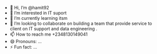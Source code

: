 - 👋 Hi, I’m @hamit92
- 👀 I’m interested in IT suport
- 🌱 I’m currently learning itsm
- 💞️ I’m looking to collaborate on building a team that provide service to client on IT support and data engineering .
- 📫 How to reach me +2348130149041 
- 😄 Pronouns: ...
- ⚡ Fun fact: ...

<!---
hamit92/hamit92 is a ✨ special ✨ repository because its `README.md` (this file) appears on your GitHub profile.
You can click the Preview link to take a look at your changes.
--->
